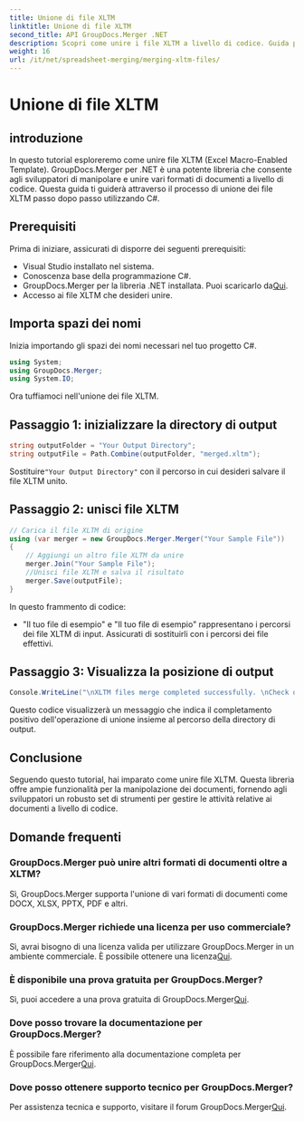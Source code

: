 ```yaml
---
title: Unione di file XLTM
linktitle: Unione di file XLTM
second_title: API GroupDocs.Merger .NET
description: Scopri come unire i file XLTM a livello di codice. Guida passo passo con esempi di codice.
weight: 16
url: /it/net/spreadsheet-merging/merging-xltm-files/
---
```


# Unione di file XLTM

## introduzione
In questo tutorial esploreremo come unire file XLTM (Excel Macro-Enabled Template). GroupDocs.Merger per .NET è una potente libreria che consente agli sviluppatori di manipolare e unire vari formati di documenti a livello di codice. Questa guida ti guiderà attraverso il processo di unione dei file XLTM passo dopo passo utilizzando C#.
## Prerequisiti
Prima di iniziare, assicurati di disporre dei seguenti prerequisiti:
- Visual Studio installato nel sistema.
- Conoscenza base della programmazione C#.
-  GroupDocs.Merger per la libreria .NET installata. Puoi scaricarlo da[Qui](https://releases.groupdocs.com/merger/net/).
- Accesso ai file XLTM che desideri unire.

## Importa spazi dei nomi
Inizia importando gli spazi dei nomi necessari nel tuo progetto C#.
```csharp
using System; 
using GroupDocs.Merger;
using System.IO;
```

Ora tuffiamoci nell'unione dei file XLTM.
## Passaggio 1: inizializzare la directory di output
```csharp
string outputFolder = "Your Output Directory";
string outputFile = Path.Combine(outputFolder, "merged.xltm");
```
 Sostituire`"Your Output Directory"` con il percorso in cui desideri salvare il file XLTM unito.
## Passaggio 2: unisci file XLTM
```csharp
// Carica il file XLTM di origine
using (var merger = new GroupDocs.Merger.Merger("Your Sample File"))
{
    // Aggiungi un altro file XLTM da unire
    merger.Join("Your Sample File");
    //Unisci file XLTM e salva il risultato
    merger.Save(outputFile);
}
```
In questo frammento di codice:
- "Il tuo file di esempio" e "Il tuo file di esempio" rappresentano i percorsi dei file XLTM di input. Assicurati di sostituirli con i percorsi dei file effettivi.
## Passaggio 3: Visualizza la posizione di output
```csharp
Console.WriteLine("\nXLTM files merge completed successfully. \nCheck output in {0}", outputFolder);
```
Questo codice visualizzerà un messaggio che indica il completamento positivo dell'operazione di unione insieme al percorso della directory di output.

## Conclusione
Seguendo questo tutorial, hai imparato come unire file XLTM. Questa libreria offre ampie funzionalità per la manipolazione dei documenti, fornendo agli sviluppatori un robusto set di strumenti per gestire le attività relative ai documenti a livello di codice.

## Domande frequenti
### GroupDocs.Merger può unire altri formati di documenti oltre a XLTM?
Sì, GroupDocs.Merger supporta l'unione di vari formati di documenti come DOCX, XLSX, PPTX, PDF e altri.
### GroupDocs.Merger richiede una licenza per uso commerciale?
 Sì, avrai bisogno di una licenza valida per utilizzare GroupDocs.Merger in un ambiente commerciale. È possibile ottenere una licenza[Qui](https://purchase.groupdocs.com/buy).
### È disponibile una prova gratuita per GroupDocs.Merger?
 Sì, puoi accedere a una prova gratuita di GroupDocs.Merger[Qui](https://releases.groupdocs.com/).
### Dove posso trovare la documentazione per GroupDocs.Merger?
È possibile fare riferimento alla documentazione completa per GroupDocs.Merger[Qui](https://tutorials.groupdocs.com/merger/net/).
### Dove posso ottenere supporto tecnico per GroupDocs.Merger?
 Per assistenza tecnica e supporto, visitare il forum GroupDocs.Merger[Qui](https://forum.groupdocs.com/c/merger/32).